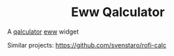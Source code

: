 <div align="center"><h1>Eww Qalculator</h1></div>

A [qalculator](https://github.com/Qalculate/libqalculate) [eww](https://github.com/elkowar/eww) widget 

Similar projects: https://github.com/svenstaro/rofi-calc

